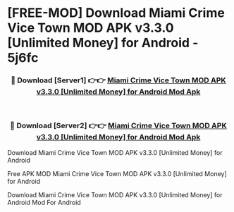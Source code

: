 # [FREE-MOD] Download Miami Crime Vice Town MOD APK v3.3.0 [Unlimited Money] for Android - 5j6fc


<div align="center">
<h3>🔴 Download [Server1] 👉👉 <a href="https://apk-comot.site?title=Miami_Crime_Vice_Town_MOD_APK_v3.3.0_[Unlimited_Money]_for_Android">Miami Crime Vice Town MOD APK v3.3.0 [Unlimited Money] for Android Mod Apk</a></h3><br>

<h3>🔴 Download [Server2] 👉👉 <a href="https://apk-comot.site?title=Miami_Crime_Vice_Town_MOD_APK_v3.3.0_[Unlimited_Money]_for_Android">Miami Crime Vice Town MOD APK v3.3.0 [Unlimited Money] for Android Mod Apk</a></h3>
</div>



Download Miami Crime Vice Town MOD APK v3.3.0 [Unlimited Money] for Android 

Free APK MOD Miami Crime Vice Town MOD APK v3.3.0 [Unlimited Money] for Android 

Download Miami Crime Vice Town MOD APK v3.3.0 [Unlimited Money] for Android Mod For Android
